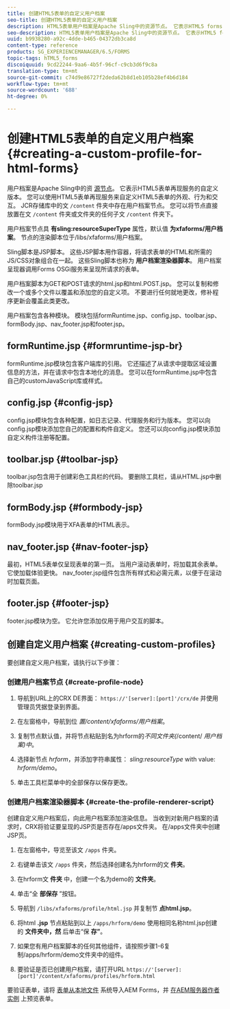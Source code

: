 ```yaml
---
title: 创建HTML5表单的自定义用户档案
seo-title: 创建HTML5表单的自定义用户档案
description: HTML5表单用户档案是Apache Sling中的资源节点。 它表示HTML5 forms Render服务的自定义版本。
seo-description: HTML5表单用户档案是Apache Sling中的资源节点。 它表示HTML5 forms Render服务的自定义版本。
uuid: b9938280-a92c-4dde-b465-04372db3ca8d
content-type: reference
products: SG_EXPERIENCEMANAGER/6.5/FORMS
topic-tags: hTML5_forms
discoiquuid: 9cd22244-9aa6-4b5f-96cf-c9cb3d6f9c8a
translation-type: tm+mt
source-git-commit: c74d9e86727f2deda62b8d1eb105b28ef4b6d184
workflow-type: tm+mt
source-wordcount: '688'
ht-degree: 0%

---
```



# 创建HTML5表单的自定义用户档案 {#creating-a-custom-profile-for-html-forms}

用户档案是Apache Sling中的资 [源节点](https://sling.apache.org/)。 它表示HTML5表单再现服务的自定义版本。 您可以使用HTML5表单再现服务来自定义HTML5表单的外观、行为和交互。 JCR存储库中的文 `/content` 件夹中存在用户档案节点。 您可以将节点直接放置在文 `/content` 件夹或文件夹的任何子文 `/content` 件夹下。

用户档案节点具 **有sling:resourceSuperType** 属性，默认值 **为xfaforms/用户档案**。 节点的渲染脚本位于/libs/xfaforms/用户档案。

Sling脚本是JSP脚本。 这些JSP脚本用作容器，将请求表单的HTML和所需的JS/CSS对象组合在一起。 这些Sling脚本也称为 **用户档案渲染器脚本**。 用户档案呈现器调用Forms OSGi服务来呈现所请求的表单。

用户档案脚本为GET和POST请求的html.jsp和html.POST.jsp。 您可以复制和修改一个或多个文件以覆盖和添加您的自定义项。 不要进行任何就地更改，修补程序更新会覆盖此类更改。

用户档案包含各种模块。 模块包括formRuntime.jsp、config.jsp、toolbar.jsp、formBody.jsp、nav_footer.jsp和footer.jsp。

## formRuntime.jsp {#formruntime-jsp-br}

formRuntime.jsp模块包含客户端库的引用。 它还描述了从请求中提取区域设置信息的方法，并在请求中包含本地化的消息。 您可以在formRuntime.jsp中包含自己的customJavaScript库或样式。

## config.jsp {#config-jsp}

config.jsp模块包含各种配置，如日志记录、代理服务和行为版本。 您可以向config.jsp模块添加您自己的配置和构件自定义。 您还可以向config.jsp模块添加自定义构件注册等配置。

## toolbar.jsp {#toolbar-jsp}

toolbar.jsp包含用于创建彩色工具栏的代码。 要删除工具栏，请从HTML.jsp中删除toolbar.jsp

## formBody.jsp {#formbody-jsp}

formBody.jsp模块用于XFA表单的HTML表示。

## nav_footer.jsp {#nav-footer-jsp}

最初，HTML5表单仅呈现表单的第一页。 当用户滚动表单时，将加载其余表单。 它使加载体验更快。 nav_footer.jsp组件包含所有样式和必需元素，以便于在滚动时加载页面。

## footer.jsp {#footer-jsp}

footer.jsp模块为空。 它允许您添加仅用于用户交互的脚本。

## 创建自定义用户档案 {#creating-custom-profiles}

要创建自定义用户档案，请执行以下步骤：

### 创建用户档案节点 {#create-profile-node}

1. 导航到URL上的CRX DE界面： `https://'[server]:[port]'/crx/de` 并使用管理员凭据登录到界面。

1. 在左窗格中，导航到位 *置/content/xfaforms/用户档案*。

1. 复制节点默认值，并将节点粘贴到名为hrform的&#x200B;*不同文件夹(*/content/ *用户档案)中*。

1. 选择新节点 *hrform*，并添加字符串属性： *sling:resourceType* with value: *hrform/demo*。

1. 单击工具栏菜单中的全部保存以保存更改。

### 创建用户档案渲染器脚本 {#create-the-profile-renderer-script}

创建自定义用户档案后，向此用户档案添加渲染信息。 当收到对新用户档案的请求时，CRX将验证要呈现的JSP页是否存在/apps文件夹。 在/apps文件夹中创建JSP页。

1. 在左窗格中，导览至该文 `/apps` 件夹。
1. 右键单击该文 `/apps` 件夹，然后选择创建名为hrform的文 **件夹**。
1. 在hrform文 **件夹** 中，创建一个名为demo的 **文件夹**。
1. 单击“全 **部保存** ”按钮。
1. 导航到 `/libs/xfaforms/profile/html.jsp` 并复制节 **点html.jsp**。
1. 将html **.jsp** 节点粘贴到以上 `/apps/hrform/demo` 使用相同名称html.jsp创建的 **文件夹中，然** 后单击“保 **存”**。
1. 如果您有用户档案脚本的任何其他组件，请按照步骤1-6复制/apps/hrform/demo文件夹中的组件。

1. 要验证是否已创建用户档案，请打开URL `https://'[server]:[port]'/content/xfaforms/profiles/hrform.html`

要验证表单，请将 [表单从本地文件](/help/forms/using/get-xdp-pdf-documents-aem.md) 系统导入AEM Forms，并 [在AEM服务器作者实例](/help/forms/using/previewing-forms.md) 上预览表单。
